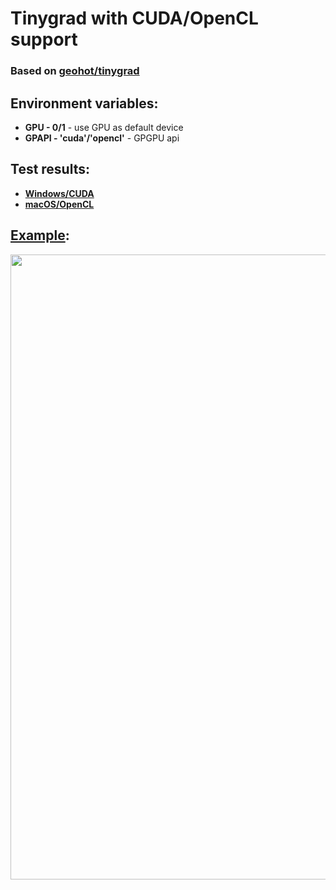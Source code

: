 # Tinygrad with CUDA/OpenCL support
### Based on [geohot/tinygrad](https://github.com/geohot/tinygrad)

## Environment variables:
- **GPU - 0/1** - use GPU as default device
- **GPAPI - 'cuda'/'opencl'** - GPGPU api

## Test results:
- [**Windows/CUDA**](https://htmlpreview.github.io/?https://github.com/dredwardhyde/tinygrad-universal/blob/main/Test%20Results%20-%20Windows%26CUDA.html)
- [**macOS/OpenCL**](https://htmlpreview.github.io/?https://github.com/dredwardhyde/tinygrad-universal/blob/main/Test%20Results%20-%20macOS%26OpenCL.html)

## [Example](https://github.com/dredwardhyde/tinygrad-universal/blob/main/example.py):
<img src="https://raw.githubusercontent.com/dredwardhyde/tinygrad-universal/main/example.png" width="1000"/>  
